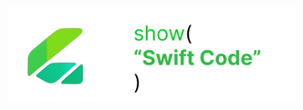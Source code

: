 ![Banner](https://github.com/Gfdcvn/SwiftCode/blob/d435f99882467b25a98e4d8a8469ed5d021881aa/assets/banner.png "Banner")